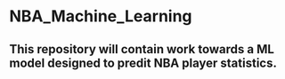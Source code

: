 # NBA_Machine_Learning

## This repository will contain work towards a ML model designed to predit NBA player statistics.
